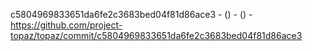 c5804969833651da6fe2c3683bed04f81d86ace3 -  () -  () - https://github.com/project-topaz/topaz/commit/c5804969833651da6fe2c3683bed04f81d86ace3
